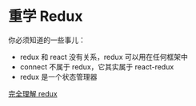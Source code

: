 # 重学 Redux

你必须知道的一些事儿：

* redux 和 react 没有关系，redux 可以用在任何框架中
* connect 不属于 redux，它其实属于 react-redux
* redux 是一个状态管理器

[完全理解 redux](https://github.com/brickspert/blog/issues/22)